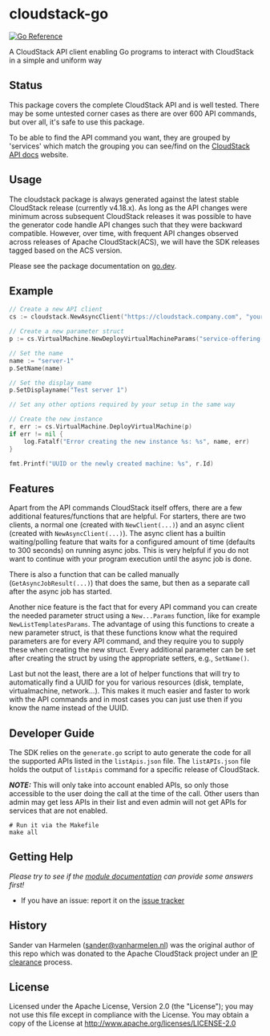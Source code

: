 # cloudstack-go

[![Go Reference](https://pkg.go.dev/badge/github.com/apache/cloudstack-go/v2/cloudstack.svg)](https://pkg.go.dev/github.com/apache/cloudstack-go/v2/cloudstack)

A CloudStack API client enabling Go programs to interact with CloudStack in a simple and uniform way

## Status

This package covers the complete CloudStack API and is well tested. There may be some untested corner cases as there are over 600 API commands, but over all, it's safe to use this package.

To be able to find the API command you want, they are grouped by 'services' which match the grouping you can see/find on the [CloudStack API docs](https://cloudstack.apache.org/api/apidocs-4.18/) website.

## Usage

The cloudstack package is always generated against the latest stable CloudStack release (currently v4.18.x). As long as the API changes were minimum across subsequent CloudStack releases it was possible to have the generator code handle API changes such that they were backward compatible.
However, over time, with frequent API changes observed across releases of Apache CloudStack(ACS), we will have the SDK releases tagged based on the ACS version.

Please see the package documentation on [go.dev](https://pkg.go.dev/github.com/apache/cloudstack-go/v2/cloudstack).

## Example

```go
// Create a new API client
cs := cloudstack.NewAsyncClient("https://cloudstack.company.com", "your-api-key", "your-api-secret", false)

// Create a new parameter struct
p := cs.VirtualMachine.NewDeployVirtualMachineParams("service-offering-id", "template-id", "zone-id")

// Set the name
name := "server-1"
p.SetName(name)

// Set the display name
p.SetDisplayname("Test server 1")

// Set any other options required by your setup in the same way

// Create the new instance
r, err := cs.VirtualMachine.DeployVirtualMachine(p)
if err != nil {
	log.Fatalf("Error creating the new instance %s: %s", name, err)
}

fmt.Printf("UUID or the newly created machine: %s", r.Id)
```

## Features

Apart from the API commands CloudStack itself offers, there are a few additional features/functions that are helpful. For starters, there are two clients, a normal one (created with `NewClient(...)`) and an async client (created with `NewAsyncClient(...)`). The async client has a builtin waiting/polling feature that waits for a configured amount of time (defaults to 300 seconds) on running async jobs. This is very helpful if you do not want to continue with your program execution until the async job is done.

There is also a function that can be called manually (`GetAsyncJobResult(...)`) that does the same, but then as a separate call after the async job has started.

Another nice feature is the fact that for every API command you can create the needed parameter struct using a `New...Params` function, like for example `NewListTemplatesParams`. The advantage of using this functions to create a new parameter struct, is that these functions know what the required parameters are for every API command, and they require you to supply these when creating the new struct. Every additional parameter can be set after creating the struct by using the appropriate setters, e.g., `SetName()`.

Last but not the least, there are a lot of helper functions that will try to automatically find a UUID for you for various resources (disk, template, virtualmachine, network...). This makes it much easier and faster to work with the API commands and in most cases you can just use then if you know the name instead of the UUID.

## Developer Guide

The SDK relies on the  `generate.go` script to auto generate the code for all the supported APIs listed in the `listApis.json` file.
The `listAPIs.json` file holds the output of `listApis` command for a specific release of CloudStack.

**_NOTE:_** This will only take into account enabled APIs, so only those accessible to the user doing the call at the time of the call. Other users than admin may get less APIs in their list and even admin will not get APIs for services that are not enabled.

```
# Run it via the Makefile
make all

```

## Getting Help

_Please try to see if the [module documentation](https://pkg.go.dev/github.com/apache/cloudstack-go/v2/cloudstack) can provide some answers first!_

* If you have an issue: report it on the [issue tracker](https://github.com/apache/cloudstack-go/issues)

## History

Sander van Harmelen (<sander@vanharmelen.nl>) was the original author of this repo
which was donated to the Apache CloudStack project under an [IP
clearance](https://github.com/apache/cloudstack/issues/5159) process.

## License

Licensed under the Apache License, Version 2.0 (the "License"); you may not use
this file except in compliance with the License. You may obtain a copy of the
License at <http://www.apache.org/licenses/LICENSE-2.0>
